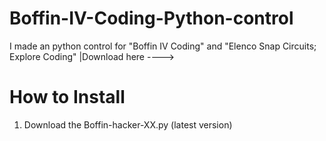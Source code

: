 # Boffin-IV-Coding-Python-control
I made an python control for "Boffin IV Coding" and "Elenco Snap Circuits; Explore Coding"
                                                                                           |Download here ---->


# How to Install

1. Download the Boffin-hacker-XX.py (latest version)
